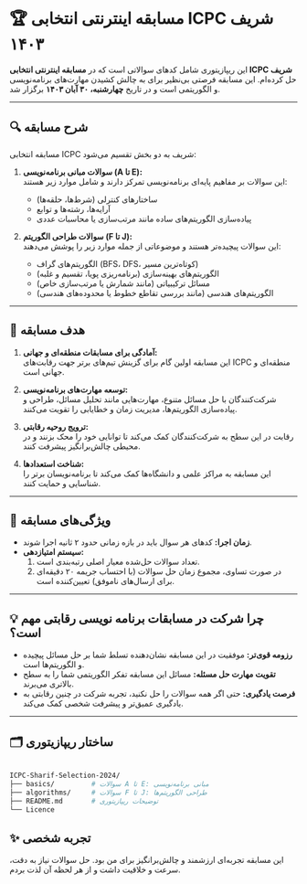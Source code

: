 # 🏆 مسابقه اینترنتی انتخابی ICPC شریف ۱۴۰۳

این ریپازیتوری شامل کدهای سوالاتی است که در **مسابقه اینترنتی انتخابی ICPC شریف** حل کرده‌ام. این مسابقه فرصتی بی‌نظیر برای به چالش کشیدن مهارت‌های برنامه‌نویسی و الگوریتمی است و در تاریخ **چهارشنبه، ۳۰ آبان ۱۴۰۳** برگزار شد.

---

## 🔍 شرح مسابقه

مسابقه انتخابی ICPC شریف به دو بخش تقسیم می‌شود:

1. **سوالات مبانی برنامه‌نویسی (A تا E):**  
   این سوالات بر مفاهیم پایه‌ای برنامه‌نویسی تمرکز دارند و شامل موارد زیر هستند:
   - ساختارهای کنترلی (شرط‌ها، حلقه‌ها)
   - آرایه‌ها، رشته‌ها و توابع
   - پیاده‌سازی الگوریتم‌های ساده مانند مرتب‌سازی یا محاسبات عددی  

2. **سوالات طراحی الگوریتم (F تا J):**  
   این سوالات پیچیده‌تر هستند و موضوعاتی از جمله موارد زیر را پوشش می‌دهند:
   - الگوریتم‌های گراف (BFS، DFS، کوتاه‌ترین مسیر)
   - الگوریتم‌های بهینه‌سازی (برنامه‌ریزی پویا، تقسیم و غلبه)
   - مسائل ترکیبیاتی (مانند شمارش یا مرتب‌سازی خاص)
   - الگوریتم‌های هندسی (مانند بررسی تقاطع خطوط یا محدوده‌های هندسی)

---

## 🎯 هدف مسابقه

1. **آمادگی برای مسابقات منطقه‌ای و جهانی:**  
   این مسابقه اولین گام برای گزینش تیم‌های برتر جهت رقابت‌های ICPC منطقه‌ای و جهانی است.

2. **توسعه مهارت‌های برنامه‌نویسی:**  
   شرکت‌کنندگان با حل مسائل متنوع، مهارت‌هایی مانند تحلیل مسائل، طراحی و پیاده‌سازی الگوریتم‌ها، مدیریت زمان و خطایابی را تقویت می‌کنند.

3. **ترویج روحیه رقابتی:**  
   رقابت در این سطح به شرکت‌کنندگان کمک می‌کند تا توانایی خود را محک بزنند و در محیطی چالش‌برانگیز پیشرفت کنند.

4. **شناخت استعدادها:**  
   این مسابقه به مراکز علمی و دانشگاه‌ها کمک می‌کند تا برنامه‌نویسان برتر را شناسایی و حمایت کنند.

---

## 📅 ویژگی‌های مسابقه

- **زمان اجرا:** کدهای هر سوال باید در بازه زمانی حدود ۲ ثانیه اجرا شوند.
- **سیستم امتیازدهی:**  
  1. تعداد سوالات حل‌شده معیار اصلی رتبه‌بندی است.  
  2. در صورت تساوی، مجموع زمان حل سوالات (با احتساب جریمه ۲۰ دقیقه‌ای برای ارسال‌های ناموفق) تعیین‌کننده است.  

---

## 💡 چرا شرکت در مسابقات برنامه نویسی رقابتی مهم است؟

- **رزومه قوی‌تر:** موفقیت در این مسابقه نشان‌دهنده تسلط شما بر حل مسائل پیچیده و الگوریتم‌ها است.  
- **تقویت مهارت حل مسئله:** مسائل این مسابقه تفکر الگوریتمی شما را به سطح بالاتری می‌برند.  
- **فرصت یادگیری:** حتی اگر همه سوالات را حل نکنید، تجربه شرکت در چنین رقابتی به یادگیری عمیق‌تر و پیشرفت شخصی کمک می‌کند.

---

## 🗂️ ساختار ریپازیتوری
```bash

ICPC-Sharif-Selection-2024/
├── basics/         # سوالات A تا E: مبانی برنامه‌نویسی
├── algorithms/     # سوالات F تا J: طراحی الگوریتم‌ها
├── README.md       # توضیحات ریپازیتوری
└── Licence
```


## ✨ تجربه شخصی

این مسابقه تجربه‌ای ارزشمند و چالش‌برانگیز برای من بود. حل سوالات نیاز به دقت، سرعت و خلاقیت داشت و از هر لحظه آن لذت بردم.

